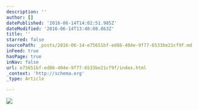 ```yaml
---
description: ''
author: []
datePublished: '2016-06-14T14:02:51.985Z'
dateModified: '2016-06-14T13:48:08.863Z'
title: ''
starred: false
sourcePath: _posts/2016-06-14-e75651bf-ed86-404e-9f77-6533be21cf9f.md
inFeed: true
hasPage: true
inNav: false
url: e75651bf-ed86-404e-9f77-6533be21cf9f/index.html
_context: 'http://schema.org'
_type: Article

---
```

![](https://the-grid-user-content.s3-us-west-2.amazonaws.com/59a2c482-ee35-4312-bda8-4b63cc944b42.jpg)